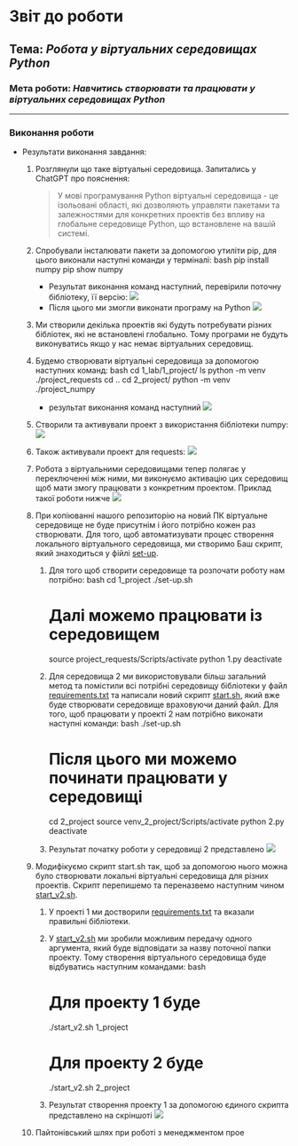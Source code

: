 # Звіт до роботи
## Тема: _Робота у віртуальних середовищах Python_
### Мета роботи: _Навчитись створювати та працювати у віртуальних середовищах Python_

---
### Виконання роботи
* Результати виконання завдання:
    1. Розглянули що таке віртуальні середовища. Запитались у ChatGPT про пояснення:
        > У мові програмування Python віртуальні середовища - це ізольовані області, які дозволяють управляти пакетами та залежностями для конкретних проектів без впливу на глобальне середовище Python, що встановлене на вашій системі.
    1. Спробували інсталювати пакети за допомогою утиліти pip, для цього виконали наступні команди у терміналі:
        bash
        pip install numpy
        pip show numpy
        

        - Результат виконання команд наступний, перевірили поточну бібліотеку, її версію: 
        ![](./pip_numpy.png)
        - Після цього ми змогли виконати програму на Python
        ![](./run_numpy.png)
    1. Ми створили декілька проектів які будуть потребувати різних бібліотек, які не встановлені глобально. Тому програми не будуть виконуватись якщо у нас немає віртуальних середовищ.
    1. Будемо створювати віртуальні середовища за допомогою наступних команд: 
        bash
        cd 1_lab/1_project/
        ls
        python -m venv ./project_requests
        cd ..
        cd 2_project/
        python -m venv ./project_numpy
        
        - результат виконання команд наступний
        ![](./create_venvs.png)
    1. Створили та активували проект з використання бібліотеки numpy:
        ![](./activate_numpy.png)
    1. Також активували проект для requests:
        ![](./run_requests.png)
    1. Робота з віртуальними середовищами тепер полягає у переключенні між ними, ми виконуємо активацію цих середовищ щоб мати змогу працювати з конкретним проектом. Приклад такої роботи нижче
        ![](./work_venvs.png)

    1. При копіюванні нашого репозиторію на новий ПК віртуальне середовище не буде присутнім і його потрібно кожен раз створювати. Для того, щоб автоматизувати процес створення локального віртуального середовища, ми створимо Баш скрипт, який знаходиться у фійлі [set-up](./1_project/set-up.sh).
        1. Для того щоб створити середовище та розпочати роботу нам потрібно:
            bash
            cd 1_project
            ./set-up.sh
            # Далі можемо працювати із середовищем
            source project_requests/Scripts/activate
            python 1.py
            deactivate
            
        1. Для середовища 2 ми використовували більш загальний метод та помістили всі потрібні середовищу бібліотеки у файл [requirements.txt](./2_project/requirements.txt) та написали новий скрипт [start.sh](./start.sh), який вже буде створювати середовище враховуючи даний файл. Для того, щоб працювати у проекті 2 нам потрібно виконати наступні команди:
            bash
            ./set-up.sh
            # Після цього ми можемо починати працювати у середовищі 
            cd 2_project
            source venv_2_project/Scripts/activate
            python 2.py
            deactivate
            
        
        1. Результат початку роботи у середовищі 2 представлено ![](./use_start_script.png)
    1. Модифікуємо скрипт start.sh так, щоб за допомогою нього можна було створювати локальні віртуальні середовища для різних проектів. Скрипт перепишемо та переназвемо наступним чином [start_v2.sh](./start_v2.sh). 
        1. У проекті 1 ми достворили [requirements.txt](./1_project/requirements.txt) та вказали правильні бібліотеки.
        1. У [start_v2.sh](./start_v2.sh) ми зробили можливим передачу одного аргумента, який буде відповідати за назву поточної папки проекту. Тому створення віртуального середовища буде відбуватись наступним командами:
            bash
            # Для проекту 1 буде
            ./start_v2.sh 1_project
            # Для проекту 2 буде
            ./start_v2.sh 2_project
            
        1. Результат створення проекту 1 за допомогою єдиного скрипта представлено на скріншоті ![](./work_1_project.png)
    1. Пайтонівський шлях при роботі з менеджментом прое
